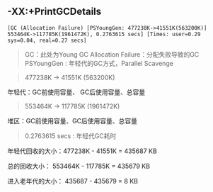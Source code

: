 
## -XX:+PrintGCDetails

```
[GC (Allocation Failure) [PSYoungGen: 477238K->41551K(563200K)] 553464K->117785K(1961472K), 0.2763615 secs] [Times: user=0.29 sys=0.04, real=0.27 secs]
```

> GC：此处为Young GC
> Allocation Failure：分配失败导致的GC
> PSYoungGen : 年轻代的GC方式，Parallel Scavenge

> 477238K -> 41551K (563200K)

  年轻代：GC前使用容量、 GC后使用容量、总容量

> 553464K -> 117785K (1961472K)

  堆区：GC前使用容量、GC后使用容量、总容量

> 0.2763615 secs : 年轻代GC耗时


年轻代回收的大小：477238K - 41551K = 435687 KB

总的回收大小： 553464K - 117785K = 435679 KB

进入老年代的大小： 435687 - 435679 = 8 KB







